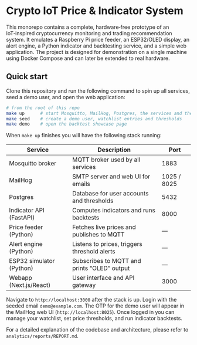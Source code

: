 # Crypto IoT Price & Indicator System

This monorepo contains a complete, hardware‑free prototype of an IoT‑inspired cryptocurrency monitoring and trading recommendation system.  It emulates a Raspberry Pi price feeder, an ESP32/OLED display, an alert engine, a Python indicator and backtesting service, and a simple web application.  The project is designed for demonstration on a single machine using Docker Compose and can later be extended to real hardware.

## Quick start

Clone this repository and run the following command to spin up all services, seed a demo user, and open the web application:

```sh
# from the root of this repo
make up      # start Mosquitto, MailHog, Postgres, the services and the webapp
make seed    # create a demo user, watchlist entries and thresholds
make demo    # open the backtest showcase page
```

When `make up` finishes you will have the following stack running:

| Service                   | Description                                  | Port |
| ------------------------- | -------------------------------------------- | ---- |
| Mosquitto broker          | MQTT broker used by all services             | 1883 |
| MailHog                   | SMTP server and web UI for emails            | 1025 / 8025 |
| Postgres                  | Database for user accounts and thresholds    | 5432 |
| Indicator API (FastAPI)   | Computes indicators and runs backtests       | 8000 |
| Price feeder (Python)     | Fetches live prices and publishes to MQTT    | — |
| Alert engine (Python)     | Listens to prices, triggers threshold alerts | — |
| ESP32 simulator (Python)  | Subscribes to MQTT and prints “OLED” output  | — |
| Webapp (Next.js/React)    | User interface and API gateway               | 3000 |

Navigate to `http://localhost:3000` after the stack is up.  Login with the seeded email `demo@example.com`.  The OTP for the demo user will appear in the MailHog web UI (`http://localhost:8025`).  Once logged in you can manage your watchlist, set price thresholds, and run indicator backtests.

For a detailed explanation of the codebase and architecture, please refer to `analytics/reports/REPORT.md`.
